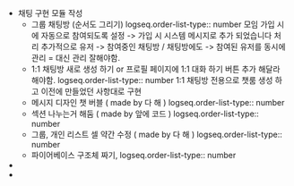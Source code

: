 - 채팅 구현 모듈 작성
	- 그룹 채팅방 (순서도 그리기)
	  logseq.order-list-type:: number
	  모임 가입 시에 자동으로 참여되도록 설정 -> 가입 시 시스템 메시지로 추가 되었습니다 처리
	  추가적으로 유저 -> 참여중인 채팅방 / 채팅방에도 -> 참여된 유저를 동시에 관리 = 대신 관리 잘해야함.
	- 1:1 채팅방 새로 생성 하기 or 프로필 페이지에 1:1 대화 하기 버튼 추가 해달라 해야함. 
	  logseq.order-list-type:: number
	  1:1 채팅방 전용으로 챗룸 생성 하고 이전에 만들었던 사항대로 구현
	- 메시지 디자인 챗 버블 ( made by 다 해 )
	  logseq.order-list-type:: number
	- 섹션 나누는거 해둠 ( made by 앞에 코드 )
	  logseq.order-list-type:: number
	- 그룹, 개인 리스트 셀 약간 수정 ( made by 다 해 )
	  logseq.order-list-type:: number
	- 파이어베이스 구조체 짜기,
	  logseq.order-list-type:: number
-
-